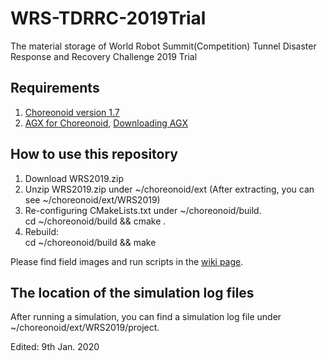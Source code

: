# WRS-TDRRC-2019Trial
The material storage of World Robot Summit(Competition) Tunnel Disaster Response and Recovery Challenge 2019 Trial 

## Requirements  

  1. [Choreonoid version 1.7](https://choreonoid.org/en/manuals/1.7/index.html)  
  2. [AGX for Choreonoid](https://choreonoid.org/en/manuals/latest/agxdynamics/index.html), [Downloading AGX](https://www.algoryx.se/download/?id=1887)  

## How to use this repository  

  1. Download WRS2019.zip  
  2. Unzip WRS2019.zip under ~/choreonoid/ext (After extracting, you can see ~/choreonoid/ext/WRS2019)  
  3. Re-configuring CMakeLists.txt under ~/choreonoid/build.  
      cd ~/choreonoid/build && cmake .  
  4. Rebuild:  
      cd ~/choreonoid/build && make  

Please find field images and run scripts in the [wiki page](https://github.com/WRS-TDRRC/WRS-TDRRC-2019Trial/wiki).  

## The location of the simulation log files  
After running a simulation, you can find a simulation log file under ~/choreonoid/ext/WRS2019/project.  

Edited: 9th Jan. 2020
